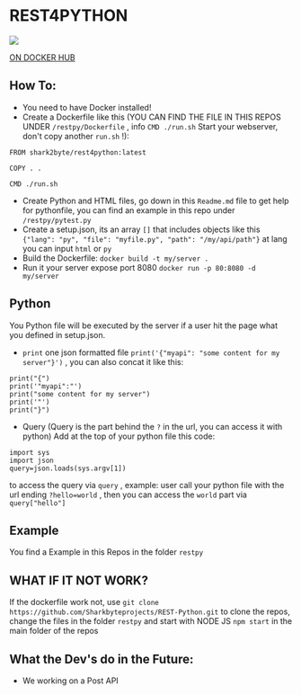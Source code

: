 # REST4PYTHON
![](https://fire-engine-icons.github.io/img-host/Python-Rest-LOGO.svg)

[ON DOCKER HUB](https://hub.docker.com/r/shark2byte/rest4python)

## How To:
- You need to have Docker installed!
- Create a Dockerfile like this (YOU CAN FIND THE FILE IN THIS REPOS UNDER
 `/restpy/Dockerfile`
 , info 
 `CMD ./run.sh`
  Start your webserver, don't copy another 
  `run.sh`
  !):
```
FROM shark2byte/rest4python:latest

COPY . .

CMD ./run.sh

```
- Create Python and HTML files, go down in this
 `Readme.md` 
 file to get help for pythonfile, you can find an example in this repo under
  `/restpy/pytest.py`
- Create a setup.json, its an array 
`[]`
 that includes objects like this 
 `{"lang": "py", "file": "myfile.py", "path": "/my/api/path"}`
  at lang you can input 
  `html`
   or 
   `py`
- Build the Dockerfile: `docker build -t my/server .`
- Run it your server expose port 8080 `docker run -p 80:8080 -d my/server`

## Python

You Python file will be executed by the server if a user hit the page what you defined in setup.json. 

- `print` one json formatted file 
`print('{"myapi": "some content for my server"}')`
, you can also concat it like this:
```
print("{")
print('"myapi":"')
print("some content for my server")
print('"')
print("}")
```
- Query (Query is the part behind the 
`?`
 in the url, you can access it with python) 
Add at the top of your python file this code:
```
import sys
import json
query=json.loads(sys.argv[1])
```
to access the query via 
`query`
, example: user call your python file with the url ending 
`?hello=world`
, then you can access the 
`world`
 part via
  `query["hello"]`

## Example
You find a Example in this Repos in the folder `restpy`

## WHAT IF IT NOT WORK?

If the dockerfile work not, use `git clone https://github.com/Sharkbyteprojects/REST-Python.git` to clone the repos, change the files in the folder `restpy` and start with NODE JS `npm start` in the main folder of the repos

## What the Dev's do in the Future:
- We working on a Post API